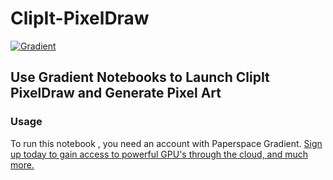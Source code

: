 # ClipIt-PixelDraw
[![Gradient](https://assets.paperspace.io/img/gradient-badge.svg)](https://console.paperspace.com/ml-showcase/notebook/r1nhpeth7yizebd?file=PixelDraw.ipynb)


## Use Gradient Notebooks to Launch ClipIt PixelDraw and Generate Pixel Art
### Usage

To run this notebook , you need an account with Paperspace Gradient. [Sign up today to gain access to powerful GPU's through the cloud, and much more.](https://console.paperspace.com/)



